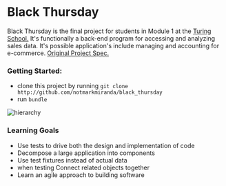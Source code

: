 # Black Thursday
Black Thursday is the final project for students in Module 1 at the [Turing School.](www.turing.io) It's functionally a back-end program for accessing and analyzing sales data. It's possible application's include managing and accounting for e-commerce.  [Original Project Spec.](https://github.com/turingschool/curriculum/blob/master/source/projects/black_thursday.markdown)
### Getting Started:
 - clone this project by running `git clone http://github.com/notmarkmiranda/black_thursday`
 - run `bundle`

![hierarchy](https://lh3.googleusercontent.com/-4Hq3dGLBoNg/VuD789oLwWI/AAAAAAAA5fk/e8Ukj23mBIA/s0/Screen+Shot+2016-03-09+at+8.17.23+PM.png "Screen Shot 2016-03-09 at 8.17.23 PM.png")

### Learning Goals

 - Use tests to drive both the design and implementation of code
 - Decompose a large application into components
 - Use test fixtures instead of actual data
 - when testing Connect related objects together
 - Learn an agile approach to building software
